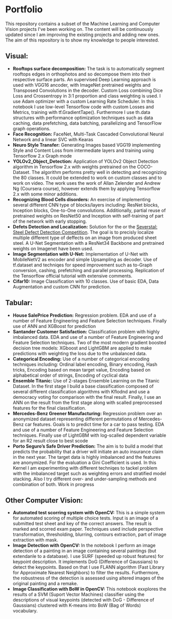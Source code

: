 # Portfolio
This repository contains a subset of the Machine Learning and Computer Vision projects I've been working on. 
The content will be continuously updated since I am improving the existing projects and adding new ones.
The aim of this repository is to show my knowledge to people interested.

## Visual:
* **Rooftops surface decomposition:** The task is to automatically segment rooftops edges in orthophotos and so decompose them into their respective surface parts. An supervised Deep Learning approach is used with VGG16 ancoder, with ImageNet pretrained weights and Transposed Convolutions in the decoder. Custom Loss combining Dice Loss and Crossentropy in 3:1 proportion and class weighting is used. I use Adam optimizer with a custom Learning Rate Scheduler. In this notebook I use low-level Tensorflow code with custom Losses and Metrics, training with tf.GradientTape(). Furthermore I use th.data structures with performance optimization techniques such as data caching, data prefetching, data batching, parallelizing and TensorFlow graph operations.
* **Face Recognition:** FaceNet, Multi-Task Cascaded Convolutional Neural Network and a linear SVC with Kearas
* **Neuro Style Transfer:** Generating Images based VGG19 implementing Style and Content Loss from intermediate layers and training using  Tensorflow 2.x Graph mode
* **YOLOv2_Object_Detection:** Application of YOLOv2 Object Detection algorithm in Tensorflow 2.x with weights pretrained on the COCO-Dataset. The algorithm performs pretty well in detecting and recognizing the 80 classes. It could be extended to work on custom classes and to work on video. The work uses the work of Allan Zelender and Andrew Ng (Coursera course), however extends them by applying Tensorflow 2.x with some minor additions. 
* **Recognizing Blood Cells disorders:** An exercise of implementing several different CNN type of blocks/layers including: ResNet blocks, Inception blocks, One-to-One convolutions. Additionally, partial reuse of pretrained weights on ResNet50 and Inception with self-training of part of the network with early stopping.
* **Defets Detection and Localization:** Solution for the or the [Severstal: Steel Defect Detection Competition](https://www.kaggle.com/c/severstal-steel-defect-detection). The goal is to precisly localize multiple different type of deffects on an image from produced sheet steel. A U-Net Segmentation with a ResNet34 Backbone and pretrained weights on Imagenet have been used.  
* **Image Segmentation with U-Net:** Implementation of U-Net with MobileNetV2 as encoder and simple Upsampling as decoder. Use of tf.dataset and techniqes for speed improvement such as to-Graph conversion, cashing, prefetching and parallel processing. Replication of the Tensorflow official tutorial with extensive comments.
* **Cifar10:** Image Classification with 10 classes. Use of basic EDA, Data Augmentation and custom CNN for prediction.
## Tabular:
* **House SalePrice Prediction:** Regression problem. EDA and use of a number of Feature Engineering and Feature Selection techniques. Finally use of ANN and XGBoost for prediction
* **Santander Customer Satisfaction:** Classification problem with highly imbalanced data. EDA and use of a number of Feature Engineering and Feature Selection techniques. Two of the most modern gradient boosted decision tree models: XGboost and LightGBM are applied to make predictions with weighting the loss due to the unbalanced data.
* **Categorical Encoding:** Use of a number of categorical encoding techniques including: Ordinal label encoding, Binary encoding, Hash tricks, Encoding based on mean target value, Encoding based on alphabetical order of strings, Encoding of cyclical data
* **Ensemble Titanic:** Use of 2-stages Ensemble Learning on the Titanic Dataset. In the first stage I build a base classification composed of several different classification algorithms with Kflodnd and use a democracy voting for comparison with the final result. Finally, I use an ANN on the result from the first stage along with scalled preprocessed features for the final classification.
* **Mercedes-Benz Greener Manufacturing:** Regression problem over an anonymized dataset representing different permutations of Mercedes-Benz car features. Goals is to predict time for a car to pass testing. EDA and use of a number of Feature Engineering and Feature Selection techniques. Finally use of LightGBM with log-scalled dependent variable for an R2 result close to best scode
* **Porto Seguro’s Safe Driver Prediction:** The aim is to build a model that predicts the probability that a driver will initiate an auto insurance claim in the next year. The target data is highly imbalanced and the features are anonymized. For the evaluation a Gini Coefficient is used. In this Kernel I am experimenting with different techniqes to tackel problem with the imbalanced target such as weighting errors and stratified model stacking. Also I try different over- and under-sampling methods and combination of both. Work in progress
## Other Computer Vision:
* **Automated test scorring system with OpenCV:** This is a simple system for automated scoring of multiple choice tests. Input is an image of a submitted test sheet and key of the correct answers. The result is marked and scorred exam paper. Techniques used include perspective transformation, thresholding, blurring, contours extraction, part of image extraction with mask.
* **Image Detection with OpenCV:** In the notebook I perform an image detection of a painting in an image containing several paintings (but extendanle to a database). I use SURF (speeded up robust features) for keypoint description. It implements DoG (Difference of Gaussians) to detect the keypoints. Based on that I use FLANN algorithm (Fast Library for Approximate Nearest Neighbors) to filter the results. Furthermore, the robustness of the detection is assessed using altered images of the original painting and a remake.
* **Image Classification with BoW in OpenCV:** This notebook exxplores the results of a SVM (Suport Vector Machines) classifier using the descriptions of visual keypoints (detected with DoG - Difference of Gaussians) clustered with K-means into BoW (Bag of Words) vocabulary.

